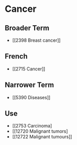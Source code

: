 # Cancer  

## Broader Term

- [[2398 Breast cancer]]  

## French

- [[2715 Cancer]]  

## Narrower Term

- [[5390 Diseases]]  

## Use

- [[2753 Carcinoma]
- [[12720 Malignant tumors]
- [[12722 Malignant tumours]]  

